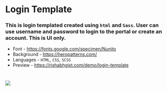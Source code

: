 # Login Template
### This is login templated created using `html` and `Sass`. User can use username and password to login to the portal or create an account. This is UI only.

- Font - https://fonts.google.com/specimen/Nunito
- Background - https://heropatterns.com/
- Languages - `HTML`, `CSS`, `SCSS`
- Preview - https://rishabhgist.com/demo/login-template
# 
![]('body.JPG')